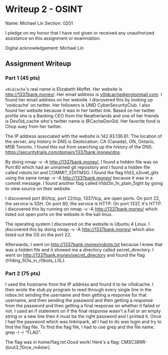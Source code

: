 # Writeup 2 - OSINT

Name: Michael Lin
Section: 0201

I pledge on my honor that I have not given or received any unauthorized assistance on this assignment or examniation.

Digital acknowledgement: Michael Lin

## Assignment Writeup

### Part 1 (45 pts)

`v0idcache`'s real name is Elizabeth Moffet. Her website is http://1337bank.money/. Her email address is v0idcache@protonmail.com. I found her email address on her website. I discovered this by looking up 'voidcache' on twitter. Her followers is UMD CyberSecurityClub. I also found her website because it was in her twitter link. Based on her twitter profile she is a Banking CEO from the Neatherlands and one of her friends is Dev0id_cache who's twitter name is @CacheDev0id. Her favorite food is Chop suey from her twitter. 

The IP address associated with the website is 142.93.136.81. The location of the server, any history in DNS is Geolocation: CA (Canada), ON, Ontario, M5B Toronto. I found this out from searching up the history of the DNS. https://securitytrails.com/domain/1337bank.money/dns. 

By doing nmap -v -A http://1337bank.money/, I found a hidden file was on Port 80 which had an unnamed git repository and I found a hidden file called robots.txt and COMMIT_EDITMSG. I found the flag h1d3_s3cret_glts using the same nmap -v -A http://1337bank.money/ because it was in a commit message. I found another flag called h1dd3n_1n_plain_5ight by going to view source on their website. 

I discovered port 80/tcp, port 22/tcp, 1337/tcp, are open ports. On port 22, the service is SSH. On port 80, the service is HTTP. On port 1337, it's HTTP. I discovered this by running on nmap -v -A http://1337bank.money/ which listed out open ports on the website in the kali linux. 

The operating system I discovered on the website is Ubuntu 4 Linux. I discovered this by doing nmap -v -A http://1337bank.money/ which also listed out the OS on the port 22. 

Afterwards, I went on http://1337bank.money/robots.txt because I knew that was a hidden file and it showed me a directory called secret_directory. I went on http://1337bank.money/secret_directory and found the flag {h1ding_fil3s_in_r0bots_L0L}. 
	
### Part 2 (75 pts)

I used the hostname from the IP address and found it to be v0idcache. I then wrote the stub.py program to read through every single line in the robox.txt sending the username and then getting a response for that username, and then sending the password and then getting a response from the password and then getting a final response on whether it failed or not. I used an if statement on if the final response wasn't a Fail or an empty string or a new line then it must be the right password and I printed it. Once I had the password which was linkinpark, all I had to do was login and try to find the flag file. To find the flag file, I had to use grep and the file name. grep -i -r "FLAG". 

The flag was in home/flag.txt:Good work! Here's a flag: CMSC389R-{brut3_f0rce_m4ster}. 
